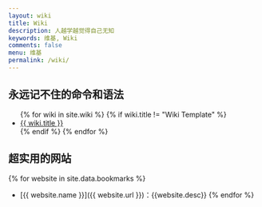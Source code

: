 ```yaml
---
layout: wiki
title: Wiki
description: 人越学越觉得自己无知
keywords: 维基, Wiki
comments: false
menu: 维基
permalink: /wiki/
---
```


## 永远记不住的命令和语法

<ul class="listing">
{% for wiki in site.wiki %}
{% if wiki.title != "Wiki Template" %}
<li class="listing-item"><a href="{{ site.url }}{{ wiki.url }}">{{ wiki.title }}</a></li>
{% endif %}
{% endfor %}
</ul>

## 超实用的网站

{% for website in site.data.bookmarks %}
* [{{ website.name }}]({{ website.url }})：{{website.desc}}
{% endfor %}

